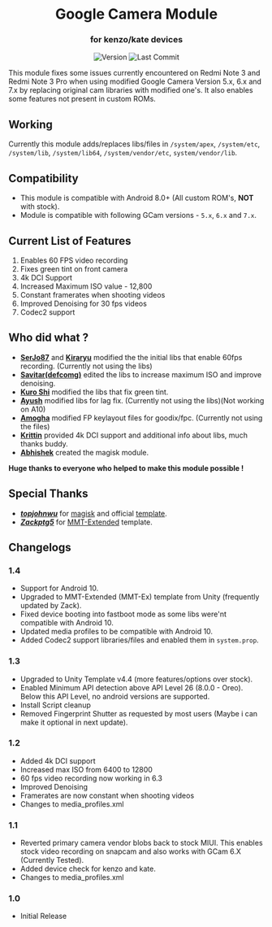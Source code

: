 <h1 align="center">Google Camera Module</h1>
<h3 align="center">for kenzo/kate devices</h3>

<div align="center">
  <!-- Version -->
  <img src="https://img.shields.io/badge/Version-1.4-informational?style=flat-square"
       alt="Version" />
  <!-- Last Commit -->
  <img src="https://img.shields.io/github/last-commit/Magisk-Modules-Repo/gcam_module_kenzo?style=flat-square"
       alt="Last Commit" />
</div>

This module fixes some issues currently encountered on Redmi Note 3 and Redmi Note 3 Pro when using modified Google Camera Version 5.x, 6.x and 7.x by replacing original cam libraries with modified one's.
It also enables some features not present in custom ROMs.

## Working
Currently this module adds/replaces libs/files in `/system/apex`, `/system/etc`, `/system/lib`, `/system/lib64`, `/system/vendor/etc`, `system/vendor/lib`.

## Compatibility
- This module is compatible with Android 8.0+ (All custom ROM's, **NOT** with stock).
- Module is compatible with following GCam versions - `5.x`, `6.x` and `7.x`.
## Current List of Features
1. Enables 60 FPS video recording
2. Fixes green tint on front camera
3. 4k DCI Support
4. Increased Maximum ISO value - 12,800
5. Constant framerates when shooting videos
6. Improved Denoising for 30 fps videos
7. Codec2 support

## Who did what ?
- [**SerJo87**](https://forum.xda-developers.com/member.php?u=5074663) and [**Kiraryu**](https://forum.xda-developers.com/member.php?u=8549930) modified the the initial libs that enable 60fps recording. (Currently not using the libs)
- [**Savitar(defcomg)**](https://forum.xda-developers.com/member.php?u=377973) edited the libs to increase maximum ISO and improve denoising.
- [**Kuro Shi**](https://t.me/Kuro_Shi_Sama) modified the libs that fix green tint.
- [**Ayush**](https://t.me/AyushR1) modified libs for lag fix. (Currently not using the libs)(Not working on A10)
- [**Amogha**](https://t.me/amog787) modified FP keylayout files for goodix/fpc. (Currently not using the files)
- [**Krittin**](https://forum.xda-developers.com/member.php?u=5022949) provided 4k DCI support and additional info about libs, much thanks buddy.
- [**Abhishek**](https://t.me/BoogeyWoogey69) created the magisk module.

**Huge thanks to everyone who helped to make this module possible !**

## Special Thanks
- [***topjohnwu***](https://github.com/topjohnwu) for [magisk](https://github.com/topjohnwu/Magisk) and official [template](https://github.com/topjohnwu/magisk-module-installer).
- [***Zackptg5***](https://github.com/Zackptg5) for [MMT-Extended](https://github.com/Zackptg5/MMT-Extended) template.

## Changelogs
### 1.4
- Support for Android 10.
- Upgraded to MMT-Extended (MMT-Ex) template from Unity (frequently updated by Zack).
- Fixed device booting into fastboot mode as some libs were'nt compatible with Android 10.
- Updated media profiles to be compatible with Android 10.
- Added Codec2 support libraries/files and enabled them in `system.prop`.

### 1.3
- Upgraded to Unity Template v4.4 (more features/options over stock).
- Enabled Minimum API detection above API Level 26 (8.0.0 - Oreo). Below this API Level, no android versions are supported.
- Install Script cleanup
- Removed Fingerprint Shutter as requested by most users (Maybe i can make it optional in next update).

### 1.2
- Added 4k DCI support
- Increased max ISO from 6400 to 12800
- 60 fps video recording now working in 6.3
- Improved Denoising
- Framerates are now constant when shooting videos
- Changes to media_profiles.xml

### 1.1
- Reverted primary camera vendor blobs back to stock MIUI. This enables stock video recording on snapcam and also works with GCam 6.X (Currently Tested).
- Added device check for kenzo and kate.
- Changes to media_profiles.xml

### 1.0
- Initial Release
